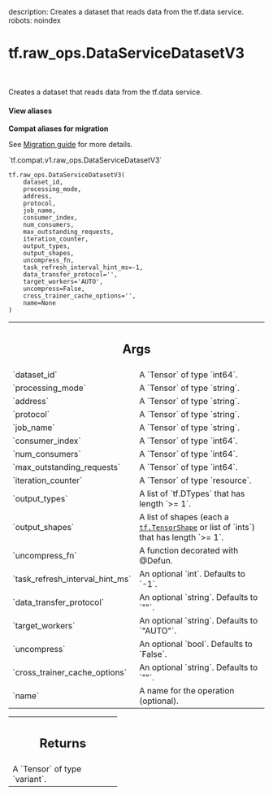 description: Creates a dataset that reads data from the tf.data service.
robots: noindex

# tf.raw_ops.DataServiceDatasetV3

<!-- Insert buttons and diff -->

<table class="tfo-notebook-buttons tfo-api nocontent" align="left">

</table>



Creates a dataset that reads data from the tf.data service.


<section class="expandable">
  <h4 class="showalways">View aliases</h4>
  <p>
<b>Compat aliases for migration</b>
<p>See
<a href="https://www.tensorflow.org/guide/migrate">Migration guide</a> for
more details.</p>
<p>`tf.compat.v1.raw_ops.DataServiceDatasetV3`</p>
</p>
</section>

<pre class="devsite-click-to-copy prettyprint lang-py tfo-signature-link">
<code>tf.raw_ops.DataServiceDatasetV3(
    dataset_id,
    processing_mode,
    address,
    protocol,
    job_name,
    consumer_index,
    num_consumers,
    max_outstanding_requests,
    iteration_counter,
    output_types,
    output_shapes,
    uncompress_fn,
    task_refresh_interval_hint_ms=-1,
    data_transfer_protocol=&#x27;&#x27;,
    target_workers=&#x27;AUTO&#x27;,
    uncompress=False,
    cross_trainer_cache_options=&#x27;&#x27;,
    name=None
)
</code></pre>



<!-- Placeholder for "Used in" -->


<!-- Tabular view -->
 <table class="responsive fixed orange">
<colgroup><col width="214px"><col></colgroup>
<tr><th colspan="2"><h2 class="add-link">Args</h2></th></tr>

<tr>
<td>
`dataset_id`<a id="dataset_id"></a>
</td>
<td>
A `Tensor` of type `int64`.
</td>
</tr><tr>
<td>
`processing_mode`<a id="processing_mode"></a>
</td>
<td>
A `Tensor` of type `string`.
</td>
</tr><tr>
<td>
`address`<a id="address"></a>
</td>
<td>
A `Tensor` of type `string`.
</td>
</tr><tr>
<td>
`protocol`<a id="protocol"></a>
</td>
<td>
A `Tensor` of type `string`.
</td>
</tr><tr>
<td>
`job_name`<a id="job_name"></a>
</td>
<td>
A `Tensor` of type `string`.
</td>
</tr><tr>
<td>
`consumer_index`<a id="consumer_index"></a>
</td>
<td>
A `Tensor` of type `int64`.
</td>
</tr><tr>
<td>
`num_consumers`<a id="num_consumers"></a>
</td>
<td>
A `Tensor` of type `int64`.
</td>
</tr><tr>
<td>
`max_outstanding_requests`<a id="max_outstanding_requests"></a>
</td>
<td>
A `Tensor` of type `int64`.
</td>
</tr><tr>
<td>
`iteration_counter`<a id="iteration_counter"></a>
</td>
<td>
A `Tensor` of type `resource`.
</td>
</tr><tr>
<td>
`output_types`<a id="output_types"></a>
</td>
<td>
A list of `tf.DTypes` that has length `>= 1`.
</td>
</tr><tr>
<td>
`output_shapes`<a id="output_shapes"></a>
</td>
<td>
A list of shapes (each a <a href="../../tf/TensorShape.md"><code>tf.TensorShape</code></a> or list of `ints`) that has length `>= 1`.
</td>
</tr><tr>
<td>
`uncompress_fn`<a id="uncompress_fn"></a>
</td>
<td>
A function decorated with @Defun.
</td>
</tr><tr>
<td>
`task_refresh_interval_hint_ms`<a id="task_refresh_interval_hint_ms"></a>
</td>
<td>
An optional `int`. Defaults to `-1`.
</td>
</tr><tr>
<td>
`data_transfer_protocol`<a id="data_transfer_protocol"></a>
</td>
<td>
An optional `string`. Defaults to `""`.
</td>
</tr><tr>
<td>
`target_workers`<a id="target_workers"></a>
</td>
<td>
An optional `string`. Defaults to `"AUTO"`.
</td>
</tr><tr>
<td>
`uncompress`<a id="uncompress"></a>
</td>
<td>
An optional `bool`. Defaults to `False`.
</td>
</tr><tr>
<td>
`cross_trainer_cache_options`<a id="cross_trainer_cache_options"></a>
</td>
<td>
An optional `string`. Defaults to `""`.
</td>
</tr><tr>
<td>
`name`<a id="name"></a>
</td>
<td>
A name for the operation (optional).
</td>
</tr>
</table>



<!-- Tabular view -->
 <table class="responsive fixed orange">
<colgroup><col width="214px"><col></colgroup>
<tr><th colspan="2"><h2 class="add-link">Returns</h2></th></tr>
<tr class="alt">
<td colspan="2">
A `Tensor` of type `variant`.
</td>
</tr>

</table>

